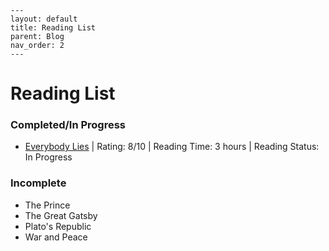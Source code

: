 ```
---
layout: default
title: Reading List
parent: Blog
nav_order: 2
---
```
# Reading List

### Completed/In Progress
- [Everybody Lies](Everybody_Lies.md) | Rating: 8/10 | Reading Time: 3 hours | Reading Status: In Progress

### Incomplete
- The Prince
- The Great Gatsby
- Plato's Republic
- War and Peace